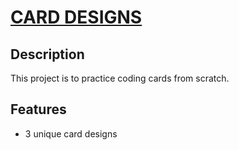 # [CARD DESIGNS](https://guavalines.github.io/Card_Designs/)

## Description
This project is to practice coding cards from scratch.

## Features
- 3 unique card designs

